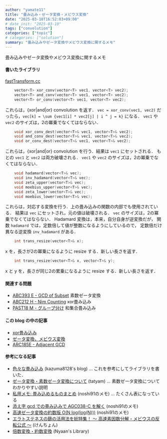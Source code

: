 ```yaml
---
author: "yamate11"
title: "畳み込み・ゼータ変換・メビウス変換"
date: "2025-03-10T16:52:03+09:00"
# date_init: "2025-03-10"
tags: ["convolution"]
categories: ["topic"]
# categories: ["solution"]
summary: "畳み込みやゼータ変換やメビウス変換に関するメモ"
---
```


畳み込みやゼータ変換やメビウス変換に関するメモ

#### 書いたライブラリ

[fastTransform.cc](https://github.com/yamate11/compprog-clib/blob/master/fastTransform.cc)

```cpp
    vector<T> xor_conv(vector<T> vec1, vector<T> vec2);
    vector<T> and_conv(vector<T> vec1, vector<T> vec2);
    vector<T> or_conv(vector<T> vec1, vector<T> vec2);
```

これらは，{xor|and|or} convolution を返す．
`vec = xor_conv(vec1, vec2)` だったら，`vec[k] = \sum {vec1[i] * vec2[j] | i ^ j = k}` になる．
`vec1` や `vec2` のサイズは，2の冪乗でなくてはならない．

```cpp
    void xor_conv_dest(vector<T>& vec1, vector<T>& vec2);
    void and_conv_dest(vector<T>& vec1, vector<T>& vec2);
    void or_conv_dest(vector<T>& vec1, vector<T>& vec2);
```

これらは，{xor|and|or} convolution を行う．結果は `vec1` にセットされる．
もとの `vec1` と `vec2` は両方破壊される．
`vec1` や `vec2` のサイズは，2の冪乗でなくてはならない．
  
```cpp
    void hadamard(vector<T>& vec);
    void inv_hadamard(vector<T>& vec);
    void zeta_upper(vector<T>& vec);
    void moebius_upper(vector<T>& vec);
    void zeta_lower(vector<T>& vec);
    void moebius_lower(vector<T>& vec);
```

これらは，対応する変換を行う．上の畳み込みの関数の内部でも使用されている．
結果は `vec` にセットされ，元の値は破壊される．
`vec` のサイズは，2の冪乗でなくてはならない．
Hadamard 変換は，本来，自分自身が逆変換だが，
関数 `hadamard` では，定数倍して値が整数になるようにしているので，
定数倍だけ異なる逆変換 `inv_hadamard` がある．
  
```cpp
    int trans_resize(vector<T>& x);
```

x を，長さが2の冪乗になるように resize する．新しい長さを返す．

```cpp
    int trans_resize(vector<T>& x, vector<T>& y);
```

x と y を，長さが同じ2の累乗になるように resize する．新しい長さを返す．




#### 関連する問題

* [ABC393 E - GCD of Subset](https://atcoder.jp/contests/abc393/tasks/abc393_e) 素数ゼータ変換
* [ABC212 H - Nim Counting](https://atcoder.jp/contests/abc212/tasks/abc212_h) xor畳み込み
* [PAST18 M - グループ分け](https://atcoder.jp/contests/past18-open/tasks/past18_m) 和集合畳み込み

#### この blog の中の記事

* [xor畳み込み](../../2021/08-10-xor-conv/)
* [ゼータ変換，メビウス変換](../../2022/03-22-fast-zeta)
* [ARC185E - Adjacent GCD](../../2025/04-27-ret-arc185-e/)

#### 参考になる記事

* [色々な畳み込み](https://kazuma8128.hatenablog.com/entry/2018/05/31/144519) (kazuma8128's blog) ...
  これを参考にしてライブラリを書いた．
* [ゼータ変換・素数ゼータ変換について](https://hackmd.io/@tatyam-prime/H1EhuQAt1x) (tatyam)
  ... 素数ゼータ変換についてわかりやすい説明
* [私用メモ: 畳み込めるものまとめ](https://noshi91.hatenablog.com/entry/2020/10/27/175112) (noshi91のメモ)
  ... たくさん表になっている
* [添え字 gcd での畳み込みで AGC038-C を解く](https://noshi91.hatenablog.com/entry/2019/09/23/002445) (noshi91のメモ)
* [高速ゼータ変換の約数版 O(N log(log(N)))](https://noshi91.hatenablog.com/entry/2018/12/27/121649)  (noshi91のメモ)
* [エラトステネスの篩の活用法を総特集！ 〜 高速素因数分解・メビウスの反転公式 〜](https://qiita.com/drken/items/3beb679e54266f20ab63) (けんちょん)
* [倍数変換・約数変換](https://nyaannyaan.github.io/library/multiplicative-function/divisor-multiple-transform.hpp.html)  (Nyaan's Library)